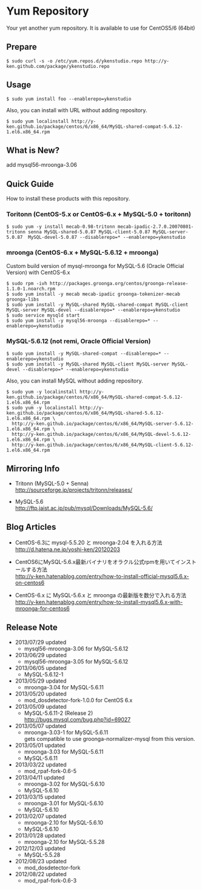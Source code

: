 Yum Repository
===
Your yet another yum repository. It is available to use for CentOS5/6 (64bit)

## Prepare
```
$ sudo curl -s -o /etc/yum.repos.d/ykenstudio.repo http://y-ken.github.com/package/ykenstudio.repo
```
## Usage
```
$ sudo yum install foo --enablerepo=ykenstudio
```
Also, you can install with URL without adding repository.
```
$ sudo yum localinstall http://y-ken.github.io/package/centos/6/x86_64/MySQL-shared-compat-5.6.12-1.el6.x86_64.rpm
```

## What is New?

add mysql56-mroonga-3.06

## Quick Guide
How to install these products with this repository.

### Toritonn (CentOS-5.x or CentOS-6.x + MySQL-5.0 + toritonn)

```
$ sudo yum -y install mecab-0.98-tritonn mecab-ipadic-2.7.0.20070801-tritonn senna MySQL-shared-5.0.87 MySQL-client-5.0.87 MySQL-server-5.0.87  MySQL-devel-5.0.87 --disablerepo=* --enablerepo=ykenstudio
```

### mroonga (CentOS-6.x + MySQL-5.6.12 + mroonga)
Custom build version of mysql-mroonga for MySQL-5.6 (Oracle Official Version) with CentOS-6.x

```
$ sudo rpm -ivh http://packages.groonga.org/centos/groonga-release-1.1.0-1.noarch.rpm
$ sudo yum install -y mecab mecab-ipadic groonga-tokenizer-mecab groonga-libs
$ sudo yum install -y MySQL-shared MySQL-shared-compat MySQL-client MySQL-server MySQL-devel --disablerepo=* --enablerepo=ykenstudio
$ sudo service mysqld start
$ sudo yum install -y mysql56-mroonga --disablerepo=* --enablerepo=ykenstudio
```

### MySQL-5.6.12 (not remi, Oracle Official Version)

```
$ sudo yum install -y MySQL-shared-compat --disablerepo=* --enablerepo=ykenstudio
$ sudo yum install -y MySQL-shared MySQL-client MySQL-server MySQL-devel --disablerepo=* --enablerepo=ykenstudio
```

Also, you can install MySQL without adding repository. 

```
$ sudo yum -y localinstall http://y-ken.github.io/package/centos/6/x86_64/MySQL-shared-compat-5.6.12-1.el6.x86_64.rpm
$ sudo yum -y localinstall http://y-ken.github.io/package/centos/6/x86_64/MySQL-shared-5.6.12-1.el6.x86_64.rpm \
  http://y-ken.github.io/package/centos/6/x86_64/MySQL-server-5.6.12-1.el6.x86_64.rpm \
  http://y-ken.github.io/package/centos/6/x86_64/MySQL-devel-5.6.12-1.el6.x86_64.rpm \
  http://y-ken.github.io/package/centos/6/x86_64/MySQL-client-5.6.12-1.el6.x86_64.rpm
```

## Mirroring Info

* Tritonn (MySQL-5.0 + Senna)  
http://sourceforge.jp/projects/tritonn/releases/

* MySQL-5.6  
http://ftp.jaist.ac.jp/pub/mysql/Downloads/MySQL-5.6/

## Blog Articles

* CentOS-6.3に mysql-5.5.20 と mroonga-2.04 を入れる方法  
http://d.hatena.ne.jp/yoshi-ken/20120203

* CentOS6にMySQL-5.6.x最新バイナリをオラクル公式rpmを用いてインストールする方法  
http://y-ken.hatenablog.com/entry/how-to-install-official-mysql5.6.x-on-centos6

* CentOS-6.x に MySQL-5.6.x と mroonga の最新版を数分で入れる方法  
http://y-ken.hatenablog.com/entry/how-to-install-mysql5.6.x-with-mroonga-for-centos6

## Release Note

* 2013/07/29 updated
  * mysql56-mroonga-3.06 for MySQL-5.6.12
* 2013/06/29 updated
  * mysql56-mroonga-3.05 for MySQL-5.6.12
* 2013/06/05 updated
  * MySQL-5.6.12-1
* 2013/05/29 updated  
  * mroonga-3.04 for MySQL-5.6.11
* 2013/05/20 updated  
  * mod_dosdetector-fork-1.0.0 for CentOS 6.x
* 2013/05/09 updated
  * MySQL-5.6.11-2 (Release 2)  
  http://bugs.mysql.com/bug.php?id=69027
* 2013/05/07 updated
  * mroonga-3.03-1 for MySQL-5.6.11  
  gets compatible to use groonga-normalizer-mysql from this version.
* 2013/05/01 updated
  * mroonga-3.03 for MySQL-5.6.11
  * MySQL-5.6.11
* 2013/03/22 updated
  * mod_rpaf-fork-0.6-5
* 2013/04/11 updated
  * mroonga-3.02 for MySQL-5.6.10
  * MySQL-5.6.10
* 2013/03/15 updated
  * mroonga-3.01 for MySQL-5.6.10
  * MySQL-5.6.10
* 2013/02/07 updated
  * mroonga-2.10 for MySQL-5.6.10
  * MySQL-5.6.10
* 2013/01/28 updated
  * mroonga-2.10 for MySQL-5.5.28
* 2012/12/03 updated
  * MySQL-5.5.28
* 2012/08/23 updated
  * mod_dosdetector-fork 
* 2012/08/22 updated
  * mod_rpaf-fork-0.6-3
